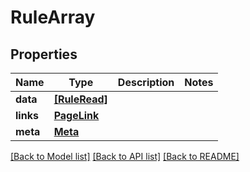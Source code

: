# RuleArray


## Properties
Name | Type | Description | Notes
------------ | ------------- | ------------- | -------------
**data** | [**[RuleRead]**](RuleRead.md) |  | 
**links** | [**PageLink**](PageLink.md) |  | 
**meta** | [**Meta**](Meta.md) |  | 

[[Back to Model list]](../README.md#documentation-for-models) [[Back to API list]](../README.md#documentation-for-api-endpoints) [[Back to README]](../README.md)


